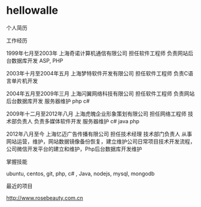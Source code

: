 hellowalle
==========

个人简历

工作经历

1999年七月至2003年 上海奇诺计算机通信有限公司 担任软件工程师 负责网站后台数据库开发 ASP, PHP


2003年十月至2004年五月 上海梦特软件开发有限公司 担任软件工程师 负责C语言单片机开发


2004年五月至2009年三月 上海闪翼网络科技有限公司 担任软件工程师 负责网站后台数据库开发 服务器维护 php c#


2009年十二月至2012年八月 上海虎魄企业形象策划有限公司 担任网络工程师 技术部负责人 负责多媒体软件开发 服务器维护 c# java php


2012年八月至今 上海忆迈广告传播有限公司 担任技术经理 技术部门负责人 从事网站运营，维护，网站数据镜像备份恢复，建立维护公司日常项目技术开发流程，公司微信开发平台的建立和维护，Php后台数据库开发维护


 
掌握技能

ubuntu, centos, git, php, c# , Java, nodejs, mysql, mongodb



最近的项目

http://www.rosebeauty.com.cn
 


